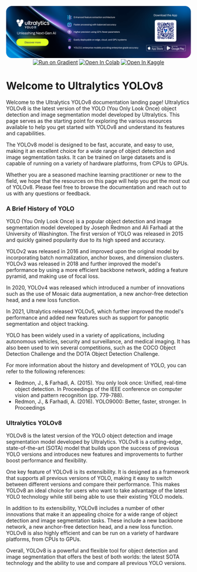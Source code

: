 <div align="center">
  <a href="https://ultralytics.com/yolov5" target="_blank">
    <img width="1024" src="https://raw.githubusercontent.com/ultralytics/assets/main/yolov8/banner-yolov8.png"></a>
<br>
  <a href="https://bit.ly/yolov5-paperspace-notebook"><img src="https://assets.paperspace.io/img/gradient-badge.svg" alt="Run on Gradient"></a>
  <a href="https://colab.research.google.com/github/glenn-jocher/glenn-jocher.github.io/blob/main/tutorial.ipynb"><img src="https://colab.research.google.com/assets/colab-badge.svg" alt="Open In Colab"></a>
  <a href="https://www.kaggle.com/ultralytics/yolov5"><img src="https://kaggle.com/static/images/open-in-kaggle.svg" alt="Open In Kaggle"></a>
<br>
</div>

# Welcome to Ultralytics YOLOv8

Welcome to the Ultralytics YOLOv8 documentation landing page! Ultralytics YOLOv8 is the latest version of the YOLO (You
Only Look Once) object detection and image segmentation model developed by Ultralytics. This page serves as the starting
point for exploring the various resources available to help you get started with YOLOv8 and understand its features and
capabilities.

The YOLOv8 model is designed to be fast, accurate, and easy to use, making it an excellent choice for a wide range of
object detection and image segmentation tasks. It can be trained on large datasets and is capable of running on a
variety of hardware platforms, from CPUs to GPUs.

Whether you are a seasoned machine learning practitioner or new to the field, we hope that the resources on this page
will help you get the most out of YOLOv8. Please feel free to browse the documentation and reach out to us with any
questions or feedback.

### A Brief History of YOLO

YOLO (You Only Look Once) is a popular object detection and image segmentation model developed by Joseph Redmon and Ali
Farhadi at the University of Washington. The first version of YOLO was released in 2015 and quickly gained popularity
due to its high speed and accuracy.

YOLOv2 was released in 2016 and improved upon the original model by incorporating batch normalization, anchor boxes, and
dimension clusters. YOLOv3 was released in 2018 and further improved the model's performance by using a more efficient
backbone network, adding a feature pyramid, and making use of focal loss.

In 2020, YOLOv4 was released which introduced a number of innovations such as the use of Mosaic data augmentation, a new
anchor-free detection head, and a new loss function.

In 2021, Ultralytics released YOLOv5, which further improved the model's performance and added new features such as
support for panoptic segmentation and object tracking.

YOLO has been widely used in a variety of applications, including autonomous vehicles, security and surveillance, and
medical imaging. It has also been used to win several competitions, such as the COCO Object Detection Challenge and the
DOTA Object Detection Challenge.

For more information about the history and development of YOLO, you can refer to the following references:

- Redmon, J., & Farhadi, A. (2015). You only look once: Unified, real-time object detection. In Proceedings of the IEEE
  conference on computer vision and pattern recognition (pp. 779-788).
- Redmon, J., & Farhadi, A. (2016). YOLO9000: Better, faster, stronger. In Proceedings

### Ultralytics YOLOv8

YOLOv8 is the latest version of the YOLO object detection and image segmentation model developed by
Ultralytics. YOLOv8 is a cutting-edge, state-of-the-art (SOTA) model that builds upon the success of previous YOLO
versions and introduces new features and improvements to further boost performance and flexibility.

One key feature of YOLOv8 is its extensibility. It is designed as a framework that supports all previous versions of
YOLO, making it easy to switch between different versions and compare their performance. This makes YOLOv8 an ideal
choice for users who want to take advantage of the latest YOLO technology while still being able to use their existing
YOLO models.

In addition to its extensibility, YOLOv8 includes a number of other innovations that make it an appealing choice for a
wide range of object detection and image segmentation tasks. These include a new backbone network, a new anchor-free
detection head, and a new loss function. YOLOv8 is also highly efficient and can be run on a variety of hardware
platforms, from CPUs to GPUs.

Overall, YOLOv8 is a powerful and flexible tool for object detection and image segmentation that offers the best of both
worlds: the latest SOTA technology and the ability to use and compare all previous YOLO versions.
